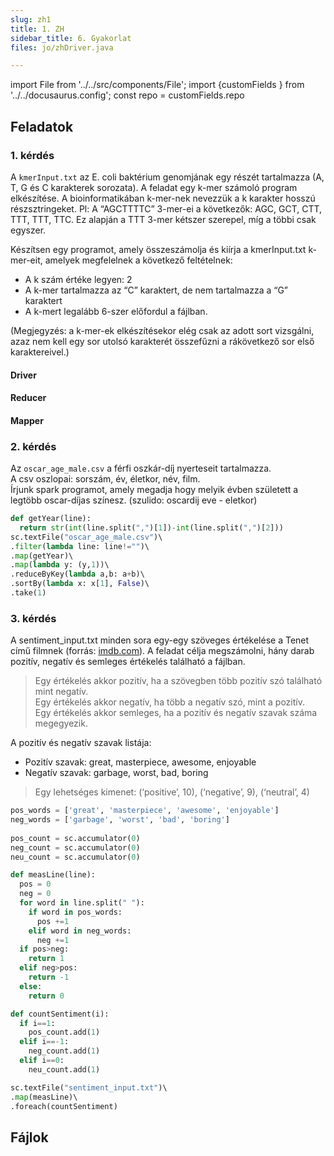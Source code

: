 ```yaml
---
slug: zh1
title: 1. ZH
sidebar_title: 6. Gyakorlat
files: jo/zhDriver.java

---
```


import File from '../../src/components/File';
import {customFields } from '../../docusaurus.config';
const repo = customFields.repo

## Feladatok
### 1. kérdés
A `kmerInput.txt` az E. coli baktérium genomjának egy részét tartalmazza (A, T, G és C karakterek sorozata). A feladat egy k-mer számoló program elkészítése. A bioinformatikában k-mer-nek nevezzük a k karakter hosszú részsztringeket. Pl: A “AGCTTTTC” 3-mer-ei a következők: AGC, GCT, CTT, TTT, TTT, TTC. Ez alapján a TTT 3-mer kétszer szerepel, míg a többi csak egyszer.

Készítsen egy programot, amely összeszámolja és kiírja a kmerInput.txt k-mer-eit, amelyek megfelelnek a következő feltételnek:

-   A k szám értéke legyen: 2
-   A k-mer tartalmazza az “C” karaktert, de nem tartalmazza a “G” karaktert
-   A k-mert legalább 6-szer előfordul a fájlban.

(Megjegyzés: a k-mer-ek elkészítésekor elég csak az adott sort vizsgálni, azaz nem kell egy sor utolsó karakterét összefűzni a rákövetkező sor első karaktereivel.)
#### Driver
<File filename="zhDriver.java" folder="bigdata/zh1/jo" repo={repo} lines="L16-L43"/>

#### Reducer
<File filename="zhReducer.java" folder="bigdata/zh1/jo" repo={repo} lines="L11-L24"/>

#### Mapper
<File filename="zhMapper.java" folder="bigdata/zh1/jo" repo={repo} lines="L13-L27"/>

### 2. kérdés

Az `oscar_age_male.csv` a férfi oszkár-díj nyerteseit tartalmazza.  
A csv oszlopai: sorszám, év, életkor, név, film.  
Írjunk spark programot, amely megadja hogy melyik évben született a legtöbb oscar-díjas színesz. (szulido: oscardij eve - eletkor)

```python
def getYear(line):  
  return str(int(line.split(",")[1])-int(line.split(",")[2]))  
sc.textFile("oscar_age_male.csv")\  
.filter(lambda line: line!="")\  
.map(getYear)\  
.map(lambda y: (y,1))\  
.reduceByKey(lambda a,b: a+b)\  
.sortBy(lambda x: x[1], False)\  
.take(1)

```
### 3. kérdés

A sentiment_input.txt minden sora egy-egy szöveges értékelése a Tenet című filmnek (forrás: [imdb.com](http://imdb.com)). A feladat célja megszámolni, hány darab pozitív, negatív és semleges értékelés található a fájlban.

> Egy értékelés akkor pozitív, ha a szövegben több pozitív szó található mint negatív.  
> Egy értékelés akkor negatív, ha több a negatív szó, mint a pozitív.  
> Egy értékelés akkor semleges, ha a pozitív és negatív szavak száma megegyezik.

A pozitív és negatív szavak listája:

-   Pozitív szavak: great, masterpiece, awesome, enjoyable
-   Negatív szavak: garbage, worst, bad, boring

> Egy lehetséges kimenet: (‘positive’, 10), (‘negative’, 9), (‘neutral’, 4)

```python
pos_words = ['great', 'masterpiece', 'awesome', 'enjoyable']  
neg_words = ['garbage', 'worst', 'bad', 'boring']
  
pos_count = sc.accumulator(0)  
neg_count = sc.accumulator(0)  
neu_count = sc.accumulator(0)

```
```python
def measLine(line):  
  pos = 0  
  neg = 0  
  for word in line.split(" "):  
    if word in pos_words:  
      pos +=1  
    elif word in neg_words:  
      neg +=1  
  if pos>neg:
    return 1  
  elif neg>pos:  
    return -1  
  else:  
    return 0

```
```python
def countSentiment(i):  
  if i==1:  
    pos_count.add(1)  
  elif i==-1:
    neg_count.add(1)  
  elif i==0:  
    neu_count.add(1)

```
```py
sc.textFile("sentiment_input.txt")\  
.map(measLine)\  
.foreach(countSentiment)

```
## Fájlok
<!--stackedit_data:
eyJoaXN0b3J5IjpbMTE2Mzc1MjA5MCwxMTUwMDIwNjM1XX0=
-->